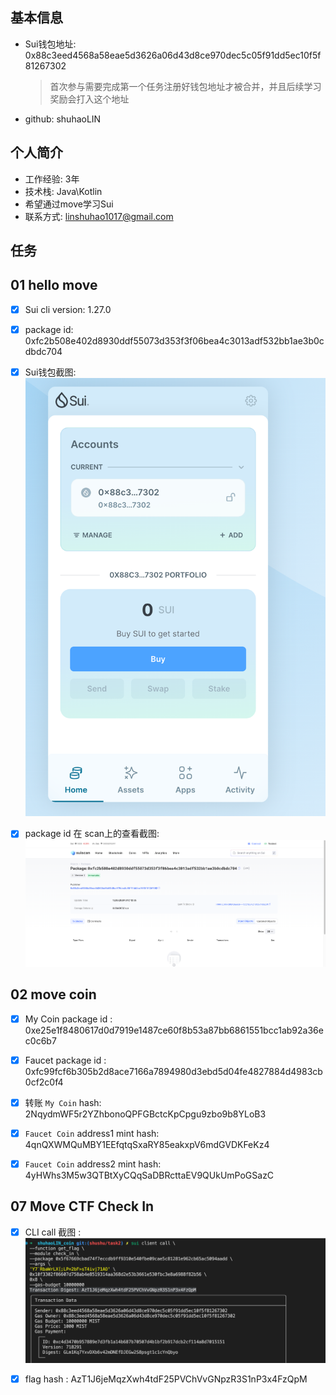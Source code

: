 ## 基本信息

- Sui钱包地址: 0x88c3eed4568a58eae5d3626a06d43d8ce970dec5c05f91dd5ec10f5f81267302

  > 首次参与需要完成第一个任务注册好钱包地址才被合并，并且后续学习奖励会打入这个地址
- github: shuhaoLIN

## 个人简介

- 工作经验: 3年
- 技术栈: Java\Kotlin
- 希望通过move学习Sui
- 联系方式: linshuhao1017@gmail.com

## 任务

## 01 hello move

- [x] Sui cli version: 1.27.0
- [x] package id: 0xfc2b508e402d8930ddf55073d353f3f06bea4c3013adf532bb1ae3b0cdbdc704
- [x] Sui钱包截图: ![Sui钱包截图](./images/wallet.png)
- [x] package id 在 scan上的查看截图:![Scan截图](./images/publish_hello_move.png)


##   02 move coin
- [x] My Coin package id : 0xe25e1f8480617d0d7919e1487ce60f8b53a87bb6861551bcc1ab92a36ec0c6b7
- [x] Faucet package id : 0xfc99fcf6b305b2d8ace7166a7894980d3ebd5d04fe4827884d4983cb0cf2c0f4
- [x] 转账 `My Coin` hash: 2NqydmWF5r2YZhbonoQPFGBctcKpCpgu9zbo9b8YLoB3
- [x] `Faucet Coin` address1 mint hash: 4qnQXWMQuMBY1EEfqtqSxaRY85eakxpV6mdGVDKFeKz4
- [x] `Faucet Coin` address2 mint hash: 4yHWhs3M5w3QTBtXyCQqSaDBRcttaEV9QUkUmPoGSazC


##   07 Move CTF Check In
- [x] CLI call 截图 : ![截图](./code/task7/task7.png)
- [x] flag hash : AzT1J6jeMqzXwh4tdF25PVChVvGNpzR3S1nP3x4FzQpM

